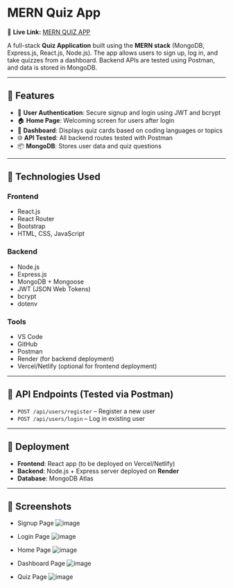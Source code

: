 # MERN Quiz App 
🔗 **Live Link:** [MERN QUIZ APP](https://quiz-app-frontend-mml2wsct9-pudurudeepikas-projects.vercel.app)

A full-stack **Quiz Application** built using the **MERN stack** (MongoDB, Express.js, React.js, Node.js). The app allows users to sign up, log in, and take quizzes from a dashboard. Backend APIs are tested using Postman, and data is stored in MongoDB.

---

## 🔧 Features

- 🔐 **User Authentication**: Secure signup and login using JWT and bcrypt
- 🏠 **Home Page**: Welcoming screen for users after login
- 🧾 **Dashboard**: Displays quiz cards based on coding languages or topics
- 🌐 **API Tested**: All backend routes tested with Postman
- 📦 **MongoDB**: Stores user data and quiz questions

---

## 📁 Technologies Used

### Frontend
- React.js
- React Router
- Bootstrap
- HTML, CSS, JavaScript

### Backend
- Node.js
- Express.js
- MongoDB + Mongoose
- JWT (JSON Web Tokens)
- bcrypt
- dotenv

### Tools
- VS Code
- GitHub
- Postman
- Render (for backend deployment)
- Vercel/Netlify (optional for frontend deployment)

---

## 🔗 API Endpoints (Tested via Postman)

- `POST /api/users/register` – Register a new user  
- `POST /api/users/login` – Log in existing user

---

## 🚀 Deployment

- **Frontend**: React app (to be deployed on Vercel/Netlify)  
- **Backend**: Node.js + Express server deployed on **Render**  
- **Database**: MongoDB Atlas

---

## 📸 Screenshots

- Signup Page
![image](https://github.com/user-attachments/assets/27821953-c69e-4226-ac79-065ca90efd18)

- Login Page
![image](https://github.com/user-attachments/assets/7e531380-b16c-4747-aa5f-af3e74346c5c)

- Home Page
![image](https://github.com/user-attachments/assets/070a8130-fadd-4125-840d-cc90347e1d53)

- Dashboard Page
![image](https://github.com/user-attachments/assets/6fa73f23-ed4f-4795-9e28-57eb721570e9)

- Quiz Page
![image](https://github.com/user-attachments/assets/f1abc2d3-7dc8-41c2-a093-35d6db4b698e)



